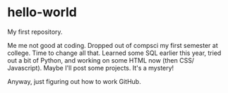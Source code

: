 # hello-world
My first repository. 

Me me not good at coding. Dropped out of compsci my first semester at college. Time to change all that. Learned some SQL earlier this year, tried out a bit of Python, and working on some HTML now (then CSS/ Javascript). Maybe I'll post some projects. It's a mystery!

Anyway, just figuring out how to work GitHub.
